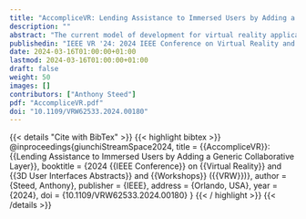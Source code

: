 ```yaml
---
title: "AccompliceVR: Lending Assistance to Immersed Users by Adding a Generic Collaborative Layer"
description: ""
abstract: "The current model of development for virtual reality applications is that a single application is responsible for construction of the main immersive experience. If the application is collaborative, that application must implement the required network functionality. We present VRAccomplice an overlay application that adds a collaboration layer to applications running on SteamVr. Using the Ubiq software, we can add avatars controlled by remote users as an overlay into running application. Remote users can see video of the local user. We demonstrate this with some simple examples of a remote user helping a local user in two popular SteamVr games."
publishedin: "IEEE VR '24: 2024 IEEE Conference on Virtual Reality and 3D User Interfaces Abstracts and Workshops (VRW)"
date: 2024-03-16T01:00:00+01:00
lastmod: 2024-03-16T01:00:00+01:00
draft: false
weight: 50
images: []
contributors: ["Anthony Steed"]
pdf: "AccompliceVR.pdf"
doi: "10.1109/VRW62533.2024.00180"
---
```


{{< details "Cite with BibTex" >}}
{{< highlight bibtex >}}
@inproceedings{giunchiStreamSpace2024,
  title = {{AccompliceVR}}: {{Lending Assistance to Immersed Users by Adding a Generic Collaborative Layer}},
  booktitle = {2024 {{IEEE Conference}} on {{Virtual Reality}} and {{3D User Interfaces Abstracts}} and {{Workshops}} ({{VRW}})},
  author = {Steed, Anthony},
  publisher = {IEEE},
  address = {Orlando, USA},
  year = {2024},
  doi = {10.1109/VRW62533.2024.00180}
}
{{< / highlight >}}
{{< /details >}}